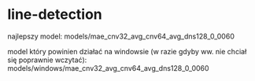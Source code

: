 # line-detection

najlepszy model:
models/mae_cnv32_avg_cnv64_avg_dns128_0_0060

model który powinien działać na windowsie (w razie gdyby ww. nie chciał się poprawnie wczytać):
models/windows/mae_cnv32_avg_cnv64_avg_dns128_0_0060
